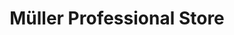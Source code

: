 ---
title: "Müller Professional Store"
url: /sachsenheim/mueller-professional-store/
shop: Eisenwaren
---